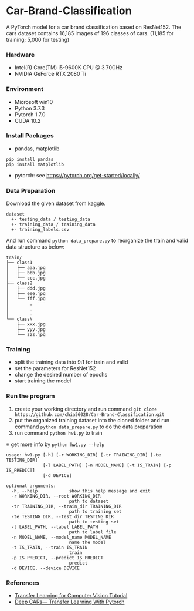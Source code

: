 # Car-Brand-Classification
A PyTorch model for a car brand classification based on ResNet152. The cars dataset contains 16,185 images of 196 classes of cars. (11,185 for training; 5,000 for testing)

### Hardware
- Intel(R) Core(TM) i5-9600K CPU @ 3.70GHz
- NVIDIA GeForce RTX 2080 Ti

### Environment
- Microsoft win10
- Python 3.7.3
- Pytorch 1.7.0
- CUDA 10.2

### Install Packages
- pandas, matplotlib
```
pip install pandas
pip install matplotlib
```
- pytorch: see https://pytorch.org/get-started/locally/

### Data Preparation
Download the given dataset from [kaggle](https://www.kaggle.com/c/cs-t0828-2020-hw1/data).
```
dataset
  +- testing_data / testing_data
  +- training_data / training_data
  +- training_labels.csv
```

And run command `python data_prepare.py` to reorganize the train and valid data structure as below:
```
train/
├── class1
│   ├── aaa.jpg
│   ├── bbb.jpg
│   └── ccc.jpg	
├── class2
│   ├── ddd.jpg
│   ├── eee.jpg
│   └── fff.jpg	
│        .
│        .
│        .
└── classN
    ├── xxx.jpg
    ├── yyy.jpg
    └── zzz.jpg	
```

### Training
- split the training data into 9:1 for train and valid
- set the parameters for ResNet152
- change the desired number of epochs
- start training the model

### Run the program
1. create your working directory and run command `git clone https://github.com/chia56028/Car-Brand-Classification.git`
2. put the organized training dataset into the cloned folder and run command `python data_prepare.py` to do the data preparation
3. run command `python hw1.py` to train

※ get more info by `python hw1.py --help`
```
usage: hw1.py [-h] [-r WORKING_DIR] [-tr TRAINING_DIR] [-te TESTING_DIR]
              [-l LABEL_PATH] [-n MODEL_NAME] [-t IS_TRAIN] [-p IS_PREDICT]
              [-d DEVICE]

optional arguments:
  -h, --help            show this help message and exit
  -r WORKING_DIR, --root WORKING_DIR
                        path to dataset
  -tr TRAINING_DIR, --train_dir TRAINING_DIR
                        path to training set
  -te TESTING_DIR, --test_dir TESTING_DIR
                        path to testing set
  -l LABEL_PATH, --label LABEL_PATH
                        path to label file
  -n MODEL_NAME, --model_name MODEL_NAME
                        name the model
  -t IS_TRAIN, --train IS_TRAIN
                        train
  -p IS_PREDICT, --predict IS_PREDICT
                        predict
  -d DEVICE, --device DEVICE
```

### References
- [Transfer Learning for Computer Vision Tutorial](https://pytorch.org/tutorials/beginner/transfer_learning_tutorial.html#transfer-learning-for-computer-vision-tutorial)
- [Deep CARs— Transfer Learning With Pytorch](https://towardsdatascience.com/deep-cars-transfer-learning-with-pytorch-3e7541212e85)